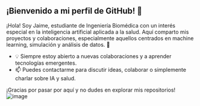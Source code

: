 ## ¡Bienvenido a mi perfil de GitHub! 👋

¡Hola! Soy Jaime, estudiante de Ingeniería Biomédica con un interés especial en la inteligencia artificial aplicada a la salud. Aquí comparto mis proyectos y colaboraciones, especialmente aquellos centrados en machine learning, simulación y análisis de datos. 🚀

- 💡 Siempre estoy abierto a nuevas colaboraciones y a aprender tecnologías emergentes.
- 📫 Puedes contactarme para discutir ideas, colaborar o simplemente charlar sobre IA y salud.

¡Gracias por pasar por aquí y no dudes en explorar mis repositorios!
![image](https://github.com/user-attachments/assets/efb4b6ca-82af-42b6-ba79-03e6835ea6d8)
